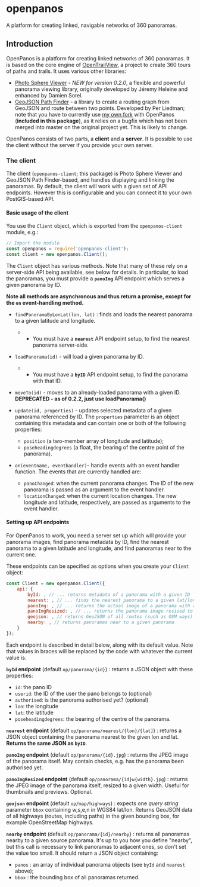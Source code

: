 # openpanos
A platform for creating linked, navigable networks of 360 panoramas.

## Introduction
OpenPanos is a platform for creating linked networks of 360 panoramas. It is based on the core engine of [OpenTrailView](https://opentrailview.org), a project to
create 360 tours of paths and trails. It uses various other libraries:

- [Photo Sphere Viewer](https://photo-sphere-viewer.js.org) - *NEW for version 0.2.0*, a flexible and powerful panorama viewing library, originally developed by Jéremy Heleine and enhanced by Damien Sorel.
- [GeoJSON Path Finder](https://www.liedman.net/geojson-path-finder/) - a library to create a routing graph from GeoJSON and route between two points. Developed by
Per Liedman; note that you have to currently use [my own fork](https://github.com/nickw1/geojson-path-finder) with OpenPanos (**included in this package**), 
as it relies on a bugfix which has not been merged into master on the original project yet. This is likely to change.

OpenPanos consists of two parts, a **client** and a **server**. It is possible to use the client without the server if you provide your own server.

### The client ###
The client (`openpanos-client`; this package) is Photo Sphere Viewer and GeoJSON Path Finder-based, and handles displaying and linking the panoramas.  By default, the client will work with a given set of API endpoints. However this is configurable and you can connect it to your own PostGIS-based API.

#### Basic usage of the client ####

You use the `Client` object, which is exported from the `openpanos-client` module, e.g.:
``` javascript
// Import the module
const openpanos = require('openpanos-client');
const client = new openpanos.Client();
```

The `Client` object has various methods. Note that many of these rely on a
server-side API being available, see below for details. In particular, to load the panoramas, you must provide a **`panoImg`** API endpoint which serves a given panorama by ID.

**Note all methods are asynchronous and thus return a promise, except for the `on` event-handling method.**

- `findPanoramaByLonLat(lon, lat)` : finds and loads the nearest panorama
to a given latitude and longitude.
	- * You must have a **`nearest`** API endpoint setup, to find the nearest panorama server-side. 

- `loadPanorama(id)` - will load a given panorama by ID.
	- * You must have a **`byID`** API endpoint setup, to find the panorama with that ID. 

- `moveTo(id)` - moves to an already-loaded panorama with a given ID. **DEPRECATED - as of 0.2.2, just use loadPanorama()**

- `update(id, properties)` - updates selected metadata of a given panorama
referenced by ID. The `properties` parameter is an object containing this
metadata and can contain one or both of the following properties:
	- `position` (a two-member array of longitude and latitude);
	- `poseheadingdegrees` (a float, the bearing of the centre point of the panorama).

- `on(eventname, eventhandler)`- handle events with an event handler function.
The events that are currently handled are:
	- `panoChanged`: when the current panorama changes. The ID of the new panorama is passed as an argument to the event handler.
	- `locationChanged`: when the current location changes. The new longitude and latitude, respectively, are passed as arguments to the event handler.

#### Setting up API endpoints ####

For OpenPanos to work, you need a server set up which will provide your panorama images, find panorama metadata by ID, find the nearest panorama to a given latitude and longitude, and find panoramas near to the current one.

These endpoints can be specified as options when you create your `Client` object:

```javascript
const Client = new openpanos.Client({
	api: {
		byId: , // ... returns metadata of a panorama with a given ID
		nearest: , // ... finds the nearest panorama to a given lat/lon
		panoImg: , // ... returns the actual image of a panorama with a given ID
		panoImgResized: , // ... returns the panorama image resized to a given pixel width (optional)
		geojson: , // returns GeoJSON of all routes (such as OSM ways) within a given bounding box
		nearby: , // returns panoramas near to a given panorama
	}
});
```

Each endpoint is described in detail below, along with its default value. Note that values in braces will be replaced by the code with whatever the current value is.

**`byId` endpoint** (default `op/panorama/{id}`) : returns a JSON object with these properties:
- `id`: the pano ID
- `userid`: the ID of the user the pano belongs to (optional)
- `authorised`: is the panorama authorised yet? (optional)
- `lon`: the longitude 
- `lat`: the latitude 
- `poseheadingdegrees`: the bearing of the centre of the panorama.

**`nearest` endpoint** (default `op/panorama/nearest/{lon}/{lat]`) : returns a JSON object containing the panorama nearest to the given lon and lat. **Returns the same JSON as `byID`**.

**`panoImg` endpoint** (default `op/panorama/{id}.jpg`) : returns the JPEG image of the panorama itself. May contain checks, e.g. has the panorama been authorised yet.

**`panoImgResized` endpoint** (default `op/panorama/{id}w{width}.jpg`) : returns the JPEG image of the panorama itself, resized to a given width. Useful for thumbnails and previews. Optional.

**`geojson` endpoint** (default `op/map/highways`) : expects one *query string* parameter `bbox` containing w,s,e,n in WGS84 lat/lon. Returns GeoJSON data of all highways (routes, including paths) in the given bounding box, for example OpenStreetMap highways. 

**`nearby` endpoint** (default `op/panorama/{id}/nearby`} : returns all panoramas nearby to a given source panorama. It's up to you how you define "nearby", but this call is necessary to link panoramas to adjacent ones, so don't set the value too small. It should return a JSON object containing:
- `panos` : an array of individual panorama objects (see `byId` and `nearest` above);
- `bbox` : the bounding box of all panoramas returned.
